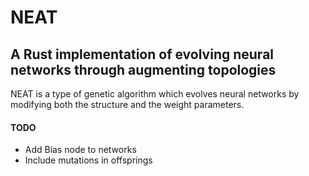 # NEAT

## A Rust implementation of evolving neural networks through augmenting topologies  

NEAT is a type of genetic algorithm which evolves neural networks by modifying both the structure
and the weight parameters.

#### TODO

- Add Bias node to networks
- Include mutations in offsprings
